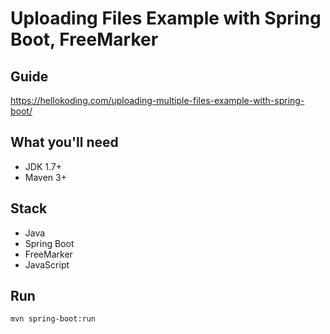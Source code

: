 # Uploading Files Example with Spring Boot, FreeMarker

## Guide
https://hellokoding.com/uploading-multiple-files-example-with-spring-boot/

## What you'll need
- JDK 1.7+
- Maven 3+

## Stack
- Java
- Spring Boot
- FreeMarker
- JavaScript

## Run
`mvn spring-boot:run`
